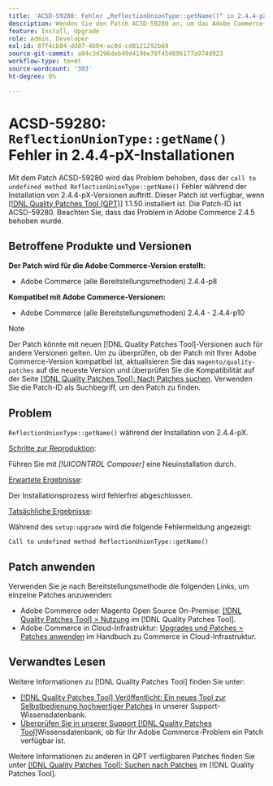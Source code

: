 ```yaml
---
title: 'ACSD-59280: Fehler „ReflectionUnionType::getName()“ in 2.4.4-pX-Installationen'
description: Wenden Sie den Patch ACSD-59280 an, um das Adobe Commerce-Problem zu beheben, bei dem der Fehler „call to undefined method ReflectionUnionType::getName()“ während der Installation von 2.4.4-pX-Versionen auftritt.
feature: Install, Upgrade
role: Admin, Developer
exl-id: 87f4cb84-dd07-4b04-ac0d-cd0121292b69
source-git-commit: a84c3d296deb49d419be78f454696177a974d923
workflow-type: tm+mt
source-wordcount: '303'
ht-degree: 0%

---
```


# ACSD-59280: `ReflectionUnionType::getName()` Fehler in 2.4.4-pX-Installationen

Mit dem Patch ACSD-59280 wird das Problem behoben, dass der `call to undefined method ReflectionUnionType::getName()` Fehler während der Installation von 2.4.4-pX-Versionen auftritt. Dieser Patch ist verfügbar, wenn [[!DNL Quality Patches Tool (QPT)]](/help/announcements/adobe-commerce-announcements/magento-quality-patches-released-new-tool-to-self-serve-quality-patches.md) 1.1.50 installiert ist. Die Patch-ID ist ACSD-59280. Beachten Sie, dass das Problem in Adobe Commerce 2.4.5 behoben wurde.

## Betroffene Produkte und Versionen

**Der Patch wird für die Adobe Commerce-Version erstellt:**

* Adobe Commerce (alle Bereitstellungsmethoden) 2.4.4-p8

**Kompatibel mit Adobe Commerce-Versionen:**

* Adobe Commerce (alle Bereitstellungsmethoden) 2.4.4 - 2.4.4-p10

>[!NOTE]
>
>Der Patch könnte mit neuen [!DNL Quality Patches Tool]-Versionen auch für andere Versionen gelten. Um zu überprüfen, ob der Patch mit Ihrer Adobe Commerce-Version kompatibel ist, aktualisieren Sie das `magento/quality-patches` auf die neueste Version und überprüfen Sie die Kompatibilität auf der Seite [[!DNL Quality Patches Tool]: Nach Patches suchen](https://experienceleague.adobe.com/tools/commerce-quality-patches/index.html?lang=de). Verwenden Sie die Patch-ID als Suchbegriff, um den Patch zu finden.

## Problem

`ReflectionUnionType::getName()` während der Installation von 2.4.4-pX.

<u>Schritte zur Reproduktion</u>:

Führen Sie mit *[!UICONTROL Composer]* eine Neuinstallation durch.

<u>Erwartete Ergebnisse</u>:

Der Installationsprozess wird fehlerfrei abgeschlossen.

<u>Tatsächliche Ergebnisse</u>:

Während des `setup:upgrade` wird die folgende Fehlermeldung angezeigt:

`Call to undefined method ReflectionUnionType::getName()`

## Patch anwenden

Verwenden Sie je nach Bereitstellungsmethode die folgenden Links, um einzelne Patches anzuwenden:

* Adobe Commerce oder Magento Open Source On-Premise: [[!DNL Quality Patches Tool] > Nutzung](https://experienceleague.adobe.com/docs/commerce-operations/tools/quality-patches-tool/usage.html?lang=de) im [!DNL Quality Patches Tool].
* Adobe Commerce in Cloud-Infrastruktur: [Upgrades und Patches > Patches anwenden](https://experienceleague.adobe.com/docs/commerce-cloud-service/user-guide/develop/upgrade/apply-patches.html?lang=de) im Handbuch zu Commerce in Cloud-Infrastruktur.

## Verwandtes Lesen

Weitere Informationen zu [!DNL Quality Patches Tool] finden Sie unter:

* [[!DNL Quality Patches Tool] Veröffentlicht: Ein neues Tool zur Selbstbedienung hochwertiger Patches](/help/announcements/adobe-commerce-announcements/magento-quality-patches-released-new-tool-to-self-serve-quality-patches.md) in unserer Support-Wissensdatenbank.
* [Überprüfen Sie in unserer Support [!DNL Quality Patches Tool]](/help/support-tools/patches-available-in-qpt-tool/check-patch-for-magento-issue-with-magento-quality-patches.md)Wissensdatenbank, ob für Ihr Adobe Commerce-Problem ein Patch verfügbar ist.

Weitere Informationen zu anderen in QPT verfügbaren Patches finden Sie unter [[!DNL Quality Patches Tool]: Suchen nach Patches](https://experienceleague.adobe.com/tools/commerce-quality-patches/index.html?lang=de) im [!DNL Quality Patches Tool].
